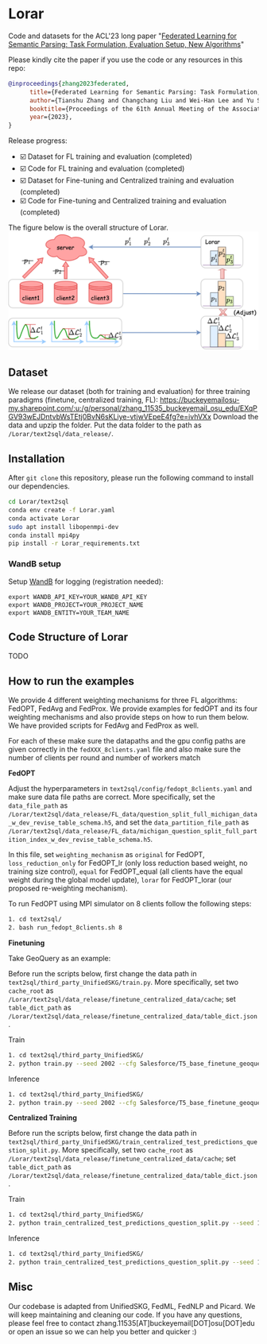 # Lorar
Code and datasets for the ACL'23 long paper "[Federated Learning for Semantic Parsing: Task Formulation, Evaluation Setup, New Algorithms](https://arxiv.org/abs/2305.17221)"

Please kindly cite the paper if you use the code or any resources in this repo:

```bib
@inproceedings{zhang2023federated,
      title={Federated Learning for Semantic Parsing: Task Formulation, Evaluation Setup, New Algorithms}, 
      author={Tianshu Zhang and Changchang Liu and Wei-Han Lee and Yu Su and Huan Sun},
      booktitle={Proceedings of the 61th Annual Meeting of the Association for Computational Linguistics},
      year={2023},
}
```

Release progress:
- :ballot_box_with_check: Dataset for FL training and evaluation (completed)
- :ballot_box_with_check: Code for FL training and evaluation (completed)
- :ballot_box_with_check: Dataset for Fine-tuning and Centralized training and evaluation (completed)
- :ballot_box_with_check: Code for Fine-tuning and Centralized training and evaluation (completed)
<!-- - :white_large_square: Code for Fine-tuning and Centralized training (TODO) -->

The figure below is the overall structure of Lorar.
![avatar](Lorar.png)

## Dataset
We release our dataset (both for training and evaluation) for three training paradigms (finetune, centralized training, FL): https://buckeyemailosu-my.sharepoint.com/:u:/g/personal/zhang_11535_buckeyemail_osu_edu/EXqPGV93wEJDntvbWsTEtj0BvN6sKLiye-vtjwVEpeE4fg?e=ivhVXx
Download the data and upzip the folder. Put the data folder to the path as `/Lorar/text2sql/data_release/`.


## Installation
After `git clone` this repository, please run the following command to install our dependencies.

```bash
cd Lorar/text2sql
conda env create -f Lorar.yaml
conda activate Lorar
sudo apt install libopenmpi-dev
conda install mpi4py
pip install -r Lorar_requirements.txt
```

### WandB setup

Setup [WandB](https://wandb.ai/) for logging (registration needed):
``````shell
export WANDB_API_KEY=YOUR_WANDB_API_KEY
export WANDB_PROJECT=YOUR_PROJECT_NAME
export WANDB_ENTITY=YOUR_TEAM_NAME
``````


## Code Structure of Lorar

TODO


## How to run the examples

We provide 4 different weighting mechanisms for three FL algorithms: FedOPT, FedAvg and FedProx. We provide examples for fedOPT and its four weighting mechanisms and also provide steps on how to run them below. We have provided scripts for FedAvg and FedProx as well.

For each of these make sure the datapaths and the gpu config paths are given correctly in the `fedXXX_8clients.yaml` file and also make sure the number of clients per round and number of workers match

**FedOPT**

<!-- Read `data/README.md` for more details of datasets available (TODO) -->

Adjust the hyperparameters in `text2sql/config/fedopt_8clients.yaml` and make sure data file paths are correct. More specifically, set the `data_file_path` as `/Lorar/text2sql/data_release/FL_data/question_split_full_michigan_data_w_dev_revise_table_schema.h5`, and set the `data_partition_file_path` as `/Lorar/text2sql/data_release/FL_data/michigan_question_split_full_partition_index_w_dev_revise_table_schema.h5`.

In this file, set `weighting_mechanism` as `original` for FedOPT, `loss_reduction_only` for FedOPT_lr (only loss reduction based weight, no training size control), `equal` for FedOPT_equal (all clients have the equal weight during the global model update), `lorar` for FedOPT_lorar (our proposed re-weighting mechanism).

To run FedOPT using MPI simulator on 8 clients follow the following steps:


```bash
1. cd text2sql/
2. bash run_fedopt_8clients.sh 8
```

**Finetuning**

Take GeoQuery as an example:

Before run the scripts below, first change the data path in `text2sql/third_party_UnifiedSKG/train.py`. More specifically, set two `cache_root` as `/Lorar/text2sql/data_release/finetune_centralized_data/cache`; set `table_dict_path` as `/Lorar/text2sql/data_release/finetune_centralized_data/table_dict.json`.

Train
```bash
1. cd text2sql/third_party_UnifiedSKG/
2. python train.py --seed 2002 --cfg Salesforce/T5_base_finetune_geoquery_with_cell_value.cfg --run_name T5_base_finetune_geoquery --logging_strategy steps --logging_first_step true --logging_steps 4 --evaluation_strategy steps --eval_steps 8 --metric_for_best_model eval_META_TUNING/geoquery_with_cell.cfg/exact_string_match --greater_is_better true --save_strategy steps --save_steps 8 --save_total_limit 2 --load_best_model_at_end --gradient_accumulation_steps 8 --num_train_epochs 100 --adafactor true --learning_rate 1e-4 --do_train --do_eval --do_predict --predict_with_generate --output_dir  ./output --overwrite_output_dir --per_device_train_batch_size 8 --per_device_eval_batch_size 128 --generation_num_beams 1 --generation_max_length 512 --input_max_length 1024 --ddp_find_unused_parameters false
```

Inference
```bash
1. cd text2sql/third_party_UnifiedSKG/
2. python train.py --seed 2002 --cfg Salesforce/T5_base_finetune_geoquery_with_cell_value.cfg --run_name T5_base_finetune_geoquery_inference --logging_strategy steps --logging_first_step true --logging_steps 4 --evaluation_strategy steps --eval_steps 8 --metric_for_best_model eval_META_TUNING/geoquery_with_cell.cfg/exact_string_match --greater_is_better true --save_strategy steps --save_steps 8 --save_total_limit 2 --load_best_model_at_end --gradient_accumulation_steps 8 --num_train_epochs 0.0001 --adafactor true --learning_rate 1e-4 --do_train false --do_eval false --do_predict --predict_with_generate --output_dir  ./output --overwrite_output_dir --per_device_train_batch_size 8 --per_device_eval_batch_size 128 --generation_num_beams 1 --generation_max_length 512 --input_max_length 1024 --ddp_find_unused_parameters false --load_weights_from /home/zhang.11535/Lorar/text2sql/output/third_party_UnifiedSKG/T5_base_finetune_geoquery
```

**Centralized Training**

Before run the scripts below, first change the data path in `text2sql/third_party_UnifiedSKG/train_centralized_test_predictions_question_split.py`. More specifically, set two `cache_root` as `/Lorar/text2sql/data_release/finetune_centralized_data/cache`; set `table_dict_path` as `/Lorar/text2sql/data_release/finetune_centralized_data/table_dict.json`.

Train
```bash
1. cd text2sql/third_party_UnifiedSKG/
2. python train_centralized_test_predictions_question_split.py --seed 1002 --cfg Salesforce/T5_base_finetune_centralized_with_cell_value_question_mix_eval.cfg --run_name T5_base_finetune_centralized --logging_strategy steps --logging_first_step true --logging_steps 4 --evaluation_strategy steps --eval_steps 400 --metric_for_best_model eval_META_TUNING/centralized_with_cell.cfg/exact_string_match --greater_is_better true --save_strategy steps --save_steps 400 --save_total_limit 2 --load_best_model_at_end --gradient_accumulation_steps 8 --num_train_epochs 200 --adafactor true --learning_rate 1e-4 --do_train --do_eval --do_predict --predict_with_generate --output_dir ./output --overwrite_output_dir --per_device_train_batch_size 8 --per_device_eval_batch_size 16 --generation_num_beams 1 --generation_max_length 512 --input_max_length 1024 --ddp_find_unused_parameters false
```

Inference
```bash
1. cd text2sql/third_party_UnifiedSKG/
2. python train_centralized_test_predictions_question_split.py --seed 1002 --cfg Salesforce/T5_base_finetune_centralized_with_cell_value_question_mix_eval.cfg --run_name T5_base_finetune_centralized_inference --logging_strategy steps --logging_first_step true --logging_steps 4 --evaluation_strategy steps --eval_steps 1 --metric_for_best_model eval_META_TUNING/centralized_with_cell.cfg/exact_string_match --greater_is_better true --save_strategy steps --save_steps 1 --save_total_limit 2 --load_best_model_at_end --gradient_accumulation_steps 8 --num_train_epochs 0.0002 --adafactor true --learning_rate 1e-4 --do_train false --do_eval false --do_predict --predict_with_generate --output_dir ./output --overwrite_output_dir --per_device_train_batch_size 16 --per_device_eval_batch_size 128 --generation_num_beams 1 --generation_max_length 512 --input_max_length 1024 --ddp_find_unused_parameters false --load_weights_from /home/zhang.11535/Lorar/text2sql/third_party_UnifiedSKG/output/T5_base_finetune_centralized
```

## Misc

Our codebase is adapted from UnifiedSKG, FedML, FedNLP and Picard. We will keep maintaining and cleaning our code. 
If you have any questions, please feel free to contact zhang.11535[AT]buckeyemail[DOT]osu[DOT]edu or open an issue so we can help you better and quicker :)
